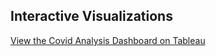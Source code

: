 ## Interactive Visualizations

[View the Covid Analysis Dashboard on Tableau](https://public.tableau.com/app/profile/eva.pandey/viz/CovidAnalysis_17377975512910/Dashboard1)
